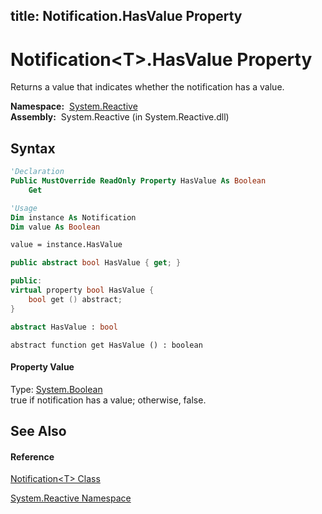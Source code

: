 title: Notification<T>.HasValue Property
---
# Notification\<T\>.HasValue Property

Returns a value that indicates whether the notification has a value.

**Namespace:**  [System.Reactive](System.Reactive\System.Reactive.md)  
**Assembly:**  System.Reactive (in System.Reactive.dll)

## Syntax

```vb
'Declaration
Public MustOverride ReadOnly Property HasValue As Boolean
    Get
```

```vb
'Usage
Dim instance As Notification
Dim value As Boolean

value = instance.HasValue
```

```csharp
public abstract bool HasValue { get; }
```

```c++
public:
virtual property bool HasValue {
    bool get () abstract;
}
```

```fsharp
abstract HasValue : bool
```

```jscript
abstract function get HasValue () : boolean
```

#### Property Value

Type: [System.Boolean](https://msdn.microsoft.com/en-us/library/a28wyd50)  
true if notification has a value; otherwise, false.

## See Also

#### Reference

[Notification\<T\> Class](Notification\Notification(T).md)

[System.Reactive Namespace](System.Reactive\System.Reactive.md)





